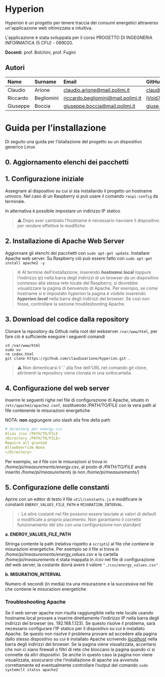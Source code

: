 # Hyperion

Hyperion è un progetto per tenere traccia dei consumi energetici attraverso un'applicazione web ottimizzata e intuitiva.

L'applicazione è stata sviluppata per il corso PROGETTO DI INGEGNERIA INFORMATICA (5 CFU) - 089020.

**Docenti**: prof. Bolchini, prof. Fugini

## Autori

| Name     | Surname    | Email                              | GitHub                                            |
|:---------|:-----------|:-----------------------------------|:--------------------------------------------------|
| Claudio  | Arione     | claudio.arione@mail.polimi.it      | [claudioarione](https://github.com/claudioarione) |
| Riccardo | Begliomini | riccardo.begliomini@mail.polimi.it | [iVoid73](https://github.com/iVoid73)             |
| Giuseppe | Boccia     | giuseppe.boccia@mail.polimi.it     | [giuse-boccia](https://github.com/giuse-boccia)   |

# Guida per l’installazione

Di seguito una guida per l’istallazione del progetto su un dispositivo generico Linux

## 0. Aggiornamento elenchi dei pacchetti

## 1. Configurazione iniziale

Assegnare al dispositivo su cui si sta installando il progetto un hostname univoco. Nel caso di un Raspberry si può
usare il comando `raspi-config` da terminale.

In alternativa è possibile impostare un indirizzo IP statico

> ⚠️ Dopo aver cambiato l’hostname è necessario riavviare il dispositivo per rendere effettive le modifiche

## 2. Installazione di Apache Web Server
Aggiornare gli elenchi dei pacchetti con `sudo apt-get update`.
Installare Apache web server. Su Raspberry ciò può essere fatto con `sudo apt-get install apache2 -y`

> 🌐 Al termine dell’installazione, inserendo ***hostname*.local** (oppure l’indirizzo ip) nella barra degli indirizzi di un browser da un dispositivo connesso alla stessa rete locale del Raspberry, si dovrebbe visualizzare la pagina di benvenuto di Apache. Per esempio, se come hostname si è impostato *hyperion* la pagina è visibile inserendo ***hyperion.local*** nella barra degli indirizzi del browser. Se così non fosse, controllare la sezione troubleshooting Apache.

## 3. Download del codice dalla repository

Clonare la repository da Github nella root del webserver `/var/www/html`, per fare ciò è sufficiente eseguire i seguenti
comandi

```
cd /var/www/html
sudo su
rm index.html
git clone https://github.com/claudioarione/hyperion.git .
```
> ⚠️ Non dimenticarsi il '.' alla fine dell'URL nel comando git clone, altrimenti la repository viene clonata in una sottocartella

## 4. Configurazione del web server

Inserire le seguenti righe nel file di configurazione di Apache, situato in `/etc/apache2/apache2.conf`, sostituendo
/PATH/TO/FILE con la vera path al file contenente le misurazioni energetiche

NOTA: **non** aggiungere uno slash alla fine della path

```yaml
# directory per energy.csv
Alias /csv /PATH/TO/FILE
<Directory /PATH/TO/FILE>
Require all granted
AllowOverride None
</Directory>
```

Per esempio, se il file con le misurazioni si trova in */home/pi/measurements/energy.csv*, al posto di */PATH/TO/FILE*
andrà inserito */home/pi/measurements* (e non */home/pi/measurements/*)

## 5. Configurazione delle constanti

Aprire con un editor di testo il file `util/constants.js` e modificare le constanti `ENERGY_VALUES_FILE_PATH`
e `MISURATION_INTERVAL`.


> 💡 Le altre costanti nel file possono essere lasciate ai valori di default o modificate a proprio piacimento. Non garantiamo il corretto funzionamento del sito con una configurazione non standard


**a. ENERGY_VALUES_FILE_PATH**

Stringa contente la path (relativa rispetto a `scripts`) al file che contiene le misurazioni energetiche. Per esempio se
il file si trova in */home/pi/measurements/energy_values.csv* e la cartella */home/pi/measurements* è stata mappata in */csv* nel file di configurazione del web server, la costante dovrà avere il valore `"./csv/energy_values.csv"`

**b. MISURATION_INTERVAL**

Numero di secondi (in media) tra una misurazione e la successiva nel file che contiene le misurazioni energetiche

### Troubleshooting Apache

Se il web server apache non risulta raggiungibile nella rete locale usando hostname.local provare a inserire
direttamente l’indirizzo IP nella barra degli indirizzi del browser (es. 192.168.1.123). Se questo risolve il problema,
sarà necessario configurare l’IP statico per il dispositivo su cui è installato Apache. Se questo non risolve il
problema provare ad accedere alla pagina dallo stesso dispositivo su cui è installato Apache
scrivendo *[localhost](http://localhost)* nella barra degli indirizzi del browser. Se la pagina viene visualizzata,
accertarsi che non ci siano firewall o filtri di rete che bloccano la pagina quando ci si connette da altri dispositivi.
Se anche in questo caso la pagina non viene visualizzata, assicurarsi che l’installazione di apache sia avvenuta
correttamente ed eventualmente controllare l’output del comando `sudo systemclt status apache2`
